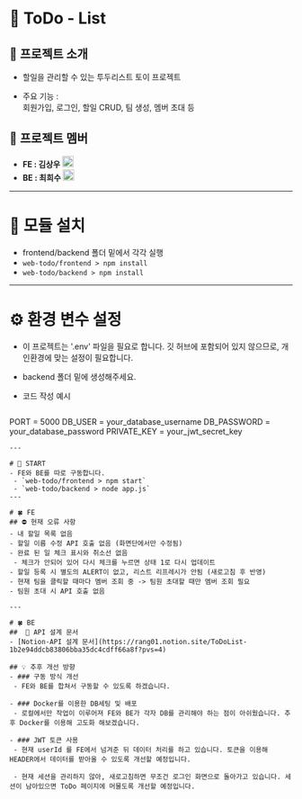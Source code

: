 # 📑 ToDo - List
## 👋 프로젝트 소개
- 할일을 관리할 수 있는 투두리스트 토이 프로젝트

- 주요 기능 :   
    회원가입, 로그인, 할일 CRUD, 팀 생성, 멤버 초대 등

## 🙆 프로젝트 멤버
- **FE : 김상우** [<img src="https://upload.wikimedia.org/wikipedia/commons/thumb/9/95/Font_Awesome_5_brands_github.svg/640px-Font_Awesome_5_brands_github.svg.png" width="20px" height="20px" alt="GitHub"></img>](https://github.com/daisyyb)
- **BE : 최희수** [<img src="https://upload.wikimedia.org/wikipedia/commons/thumb/9/95/Font_Awesome_5_brands_github.svg/640px-Font_Awesome_5_brands_github.svg.png" width="20px" height="20px" alt="GitHub"></img>](https://github.com/HS-01219)

---

# 🌟 모듈 설치
- frontend/backend 폴더 밑에서 각각 실행
 - `web-todo/frontend > npm install`
 - `web-todo/backend > npm install`

---

# ⚙️ 환경 변수 설정
- 이 프로젝트는 '.env' 파일을 필요로 합니다. 깃 허브에 포함되어 있지 않으므로, 개인환경에 맞는 설정이 필요합니다.

- backend 폴더 밑에 생성해주세요.
- 코드 작성 예시

    ```
PORT = 5000
DB_USER = your_database_username
DB_PASSWORD = your_database_password
PRIVATE_KEY = your_jwt_secret_key
```
--- 

# 🚀 START
- FE와 BE를 따로 구동합니다.
 - `web-todo/frontend > npm start`
 - `web-todo/backend > node app.js`
---

# 🍀 FE
## ⛔ 현재 오류 사항
- 내 할일 목록 없음
- 할일 이름 수정 API 호출 없음 (화면단에서만 수정됨)
- 완료 된 일 체크 표시와 취소선 없음
 - 체크가 안되어 있어 다시 체크를 누르면 상태 1로 다시 업데이트
- 할일 등록 시 별도의 ALERT이 없고, 리스트 리프레시가 안됨 (새로고침 후 반영)
- 현재 팀을 클릭할 때마다 멤버 조회 중 -> 팀원 초대할 때만 멤버 조회 필요
- 팀원 초대 시 API 호출 없음

---

# 🍀 BE
##  📖 API 설계 문서
- [Notion-API 설계 문서](https://rang01.notion.site/ToDoList-1b2e94ddcb83806bba35dc4cdff66a8f?pvs=4)
   
## 💡 추후 개선 방향
- ### 구동 방식 개선
 - FE와 BE를 합쳐서 구동할 수 있도록 하겠습니다.

- ### Docker를 이용한 DB세팅 및 배포
 - 로컬에서만 작업이 이루어져 FE와 BE가 각자 DB를 관리해야 하는 점이 아쉬웠습니다. 추후 Docker를 이용해 고도화 해보겠습니다.

- ### JWT 토큰 사용
 - 현재 userId 를 FE에서 넘겨준 뒤 데이터 처리를 하고 있습니다. 토큰을 이용해 HEADER에서 데이터를 받아올 수 있도록 개선할 예정입니다.

 - 현재 세션을 관리하지 않아, 새로고침하면 무조건 로그인 화면으로 돌아가고 있습니다. 세션이 남아있으면 ToDo 페이지에 머물도록 개선할 예정입니다.

